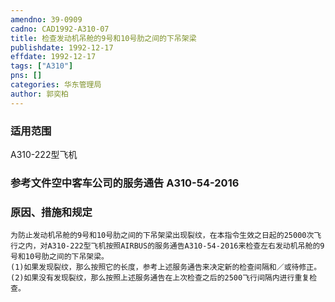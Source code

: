 ```yaml
---
amendno: 39-0909  
cadno: CAD1992-A310-07  
title: 检查发动机吊舱的9号和10号肋之间的下吊架梁  
publishdate: 1992-12-17  
effdate: 1992-12-17  
tags: ["A310"]  
pns: []  
categories: 华东管理局  
author: 郭奕柏  
---
```

  
### 适用范围  
A310-222型飞机  
  
<!--more-->  
### 参考文件空中客车公司的服务通告 A310-54-2016  
  
### 原因、措施和规定  
    为防止发动机吊舱的9号和10号肋之间的下吊架梁出现裂纹，在本指令生效之日起的25000次飞行之内，对A310-222型飞机按照AIRBUS的服务通告A310-54-2016来检查左右发动机吊舱的9号和10号肋之间的下吊架梁。  
    (1)如果发现裂纹，那么按照它的长度，参考上述服务通告来决定新的检查间隔和／或待修正。  
    (2)如果没有发现裂纹，那么按照上述服务通告在上次检查之后的2500飞行间隔内进行重复检查。  
  

